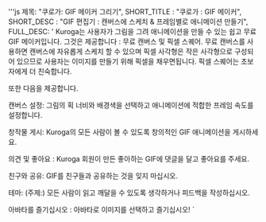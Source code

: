 '''js
  제목: "쿠로가: GIF 메이커 그리기",
  SHORT_TITLE : "쿠로가 : GIF 메이커",
  SHORT_DESC : "GIF 편집기 : 캔버스에 스케치 & 프레임별로 애니메이션 만들기",
  FULL_DESC: '
  Kuroga는 사용자가 그림을 그려 애니메이션을 만들 수 있는 쉽고 무료 GIF 메이커입니다.
    그것은 제공합니다 :
      무료 캔버스 및 픽셀 스퀘어. 
      무료 캔버스를 사용하면 캔버스에 자유롭게 스케치 할 수 있으며 픽셀 사각형은 작은 사각형으로 구성되어 있으므로 사용자는 이미지를 만들기 위해 픽셀을 채우면됩니다. 
      픽셀 스퀘어는 초보자에게 더 친숙합니다.

또한 다음을 제공합니다.

캔버스 설정:
      그림의 획 너비와 배경색을 선택하고 애니메이션에 적합한 프레임 속도를 설정합니다.
      
창작물 게시:
      Kuroga의 모든 사람이 볼 수 있도록 창의적인 GIF 애니메이션을 게시하세요.
      
의견 및 좋아요 :
      Kuroga 회원이 만든 좋아하는 GIF에 댓글을 달고 좋아요를 주세요.
      
친구와 공유:
      GIF를 친구들과 공유하는 것을 잊지 마십시오.
      
테마: (주제:)
      모든 사람이 읽고 깨달을 수 있도록 생각하거나 피드백을 작성하십시오.
      
아바타를 즐기십시오 :
      아바타로 이미지를 선택하고 즐기십시오! 
  `
```
